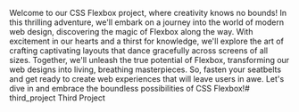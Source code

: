 Welcome to our CSS Flexbox project, where creativity knows no bounds! In this thrilling adventure, we'll embark on a journey into the world of modern web design, discovering the magic of Flexbox along the way. With excitement in our hearts and a thirst for knowledge, we'll explore the art of crafting captivating layouts that dance gracefully across screens of all sizes. Together, we'll unleash the true potential of Flexbox, transforming our web designs into living, breathing masterpieces. So, fasten your seatbelts and get ready to create web experiences that will leave users in awe. Let's dive in and embrace the boundless possibilities of CSS Flexbox!# third_project
Third Project
